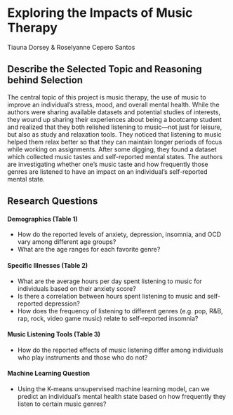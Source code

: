 # Exploring the Impacts of Music Therapy
Tiauna Dorsey & Roselyanne Cepero Santos

## Describe the Selected Topic and Reasoning behind Selection
The central topic of this project is music therapy, the use of music to improve an individual’s stress, mood, and overall mental health. While the authors were sharing available datasets and potential studies of interests, they wound up sharing their experiences about being a bootcamp student and realized that they both relished listening to music––not just for leisure, but also as study and relaxation tools. They noticed that listening to music helped them relax better so that they can maintain longer periods of focus while working on assignments. After some digging, they found a dataset which collected music tastes and self-reported mental states. The authors are investigating whether one’s music taste and how frequently those genres are listened to have an impact on an individual’s self-reported mental state.


## Research Questions
#### Demographics (Table 1)
* How do the reported levels of anxiety, depression, insomnia, and OCD vary among different age groups? 
* What are the age ranges for each favorite genre?
#### Specific Illnesses (Table 2)
* What are the average hours per day spent listening to music for individuals based on their anxiety score? 
* Is there a correlation between hours spent listening to music and self-reported depression?
* How does the frequency of listening to different genres (e.g. pop, R&B, rap, rock, video game music) relate to self-reported insomnia?
#### Music Listening Tools (Table 3)
* How do the reported effects of music listening differ among individuals who play instruments and those who do not?
#### Machine Learning Question
* Using the K-means unsupervised machine learning model, can we predict an individual’s mental health state based on how frequently they listen to certain music genres?
